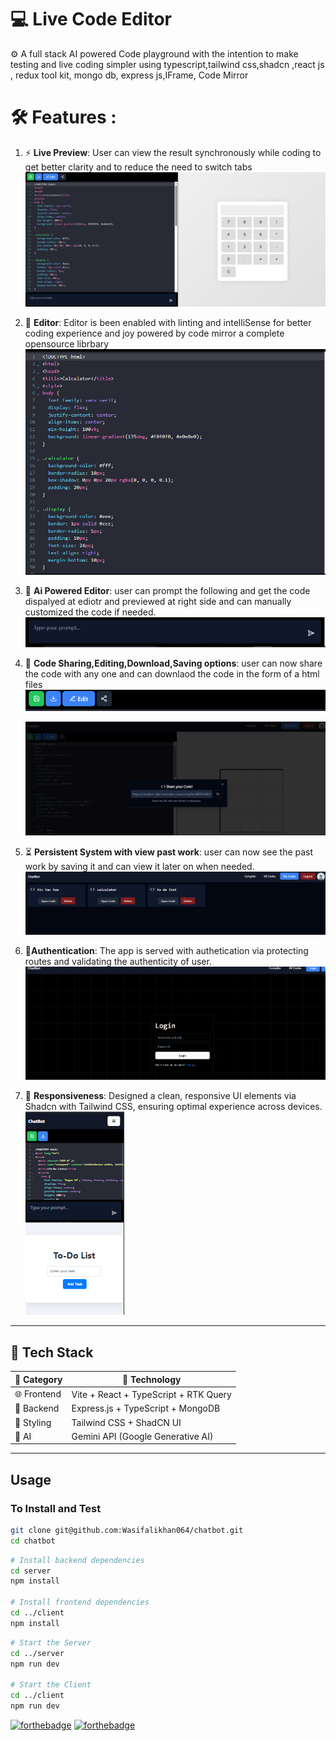 #  💻 Live Code Editor 

⚙️ A full stack  AI powered Code playground with the intention to make testing and live coding simpler using typescript,tailwind css,shadcn ,react js , redux tool kit, mongo db, express js,IFrame, Code Mirror

# 🛠️ Features :
 1.  ⚡ **Live Preview**:
       User can view the result synchronously while coding to get better clarity and to reduce the need to switch tabs
         ![Image](https://github.com/Wasifalikhan064/chatbot/blob/main/client/public/preview.PNG "Image")

2.  🔁 **Editor**:
    Editor is been enabled with linting and intelliSense for better coding experience and joy powered by code mirror a complete opensource librbary
       ![Image](https://github.com/Wasifalikhan064/chatbot/blob/main/client/public/editor.PNG "Image")

3.  🧠 **Ai Powered Editor**:
     user can prompt the following and get the code dispalyed at ediotr and previewed at right side and can manually customized the code if needed.
       ![Image](https://github.com/Wasifalikhan064/chatbot/blob/main/client/public/prompt.PNG "Image")

4.  💾 **Code Sharing,Editing,Download,Saving options**:
   user can now share the code with any one and can downlaod the code in the form of a html files
     ![Image](https://github.com/Wasifalikhan064/chatbot/blob/main/client/public/header.PNG "Image")
    
     ![Image](https://github.com/Wasifalikhan064/chatbot/blob/main/client/public/share.PNG "Image")

5. ⏳ **Persistent System with view past work**:
    user can now see the past work by saving it and can view it later on when needed.
     ![Image](https://github.com/Wasifalikhan064/chatbot/blob/main/client/public/myWork.PNG "Image")

6. 🔐**Authentication**:
    The app is served with authetication via protecting routes and validating the authenticity of user.
     ![Image](https://github.com/Wasifalikhan064/chatbot/blob/main/client/public/login.PNG "Image")

7. 🎨  **Responsiveness**:
     Designed a clean, responsive UI elements via Shadcn  with Tailwind CSS, ensuring optimal experience across devices.
     ![Image](https://github.com/Wasifalikhan064/chatbot/blob/main/client/public/responsive.PNG "Image")
---

## 🧰 Tech Stack

| 🧩 Category    | 🔧 Technology                            |
|---------------|-------------------------------------------|
| 🌐 Frontend   | Vite + React + TypeScript + RTK Query     |
| 🎯 Backend    | Express.js + TypeScript + MongoDB         |
| 🎨 Styling    | Tailwind CSS + ShadCN UI                  |
| 🧠 AI         | Gemini API (Google Generative AI)         |

---
      
## Usage

### To Install and Test

```bash
git clone git@github.com:Wasifalikhan064/chatbot.git
cd chatbot
```

```bash
# Install backend dependencies
cd server
npm install

# Install frontend dependencies
cd ../client
npm install

```

```bash
# Start the Server
cd ../server
npm run dev

# Start the Client
cd ../client
npm run dev

```

[![forthebadge](https://forthebadge.com/images/badges/built-with-love.svg)](https://forthebadge.com) [![forthebadge](https://forthebadge.com/images/badges/made-with-javascript.svg)](https://forthebadge.com)

